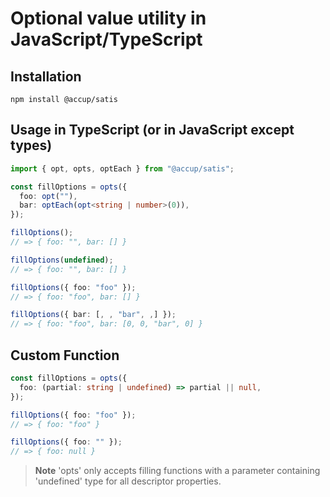 # Optional value utility in JavaScript/TypeScript

## Installation

```
npm install @accup/satis
```

## Usage in TypeScript (or in JavaScript except types)

```ts
import { opt, opts, optEach } from "@accup/satis";

const fillOptions = opts({
  foo: opt(""),
  bar: optEach(opt<string | number>(0)),
});

fillOptions();
// => { foo: "", bar: [] }

fillOptions(undefined);
// => { foo: "", bar: [] }

fillOptions({ foo: "foo" });
// => { foo: "foo", bar: [] }

fillOptions({ bar: [, , "bar", ,] });
// => { foo: "foo", bar: [0, 0, "bar", 0] }
```

## Custom Function

```ts
const fillOptions = opts({
  foo: (partial: string | undefined) => partial || null,
});

fillOptions({ foo: "foo" });
// => { foo: "foo" }

fillOptions({ foo: "" });
// => { foo: null }
```

> **Note**
> 'opts' only accepts filling functions with a parameter containing 'undefined' type for all descriptor properties.
